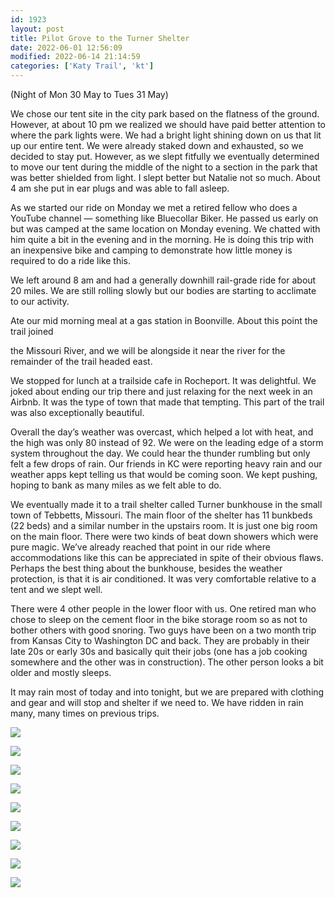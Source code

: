 ```yaml
---
id: 1923
layout: post
title: Pilot Grove to the Turner Shelter
date: 2022-06-01 12:56:09
modified: 2022-06-14 21:14:59
categories: ['Katy Trail', 'kt']
---
```



(Night of Mon 30 May to Tues 31 May) 




We chose our tent site in the city park based on the flatness of the ground. However, at about 10 pm we realized we should have paid better attention to where the park lights were. We had a bright light shining down on us that lit up our entire tent. We were already staked down and exhausted, so we decided to stay put. However, as we slept fitfully we eventually determined to move our tent during the middle of the night to a section in the park that was better shielded from light. I slept better but Natalie not so much. About 4 am she put in ear plugs and was able to fall asleep.




As we started our ride on Monday we met a retired fellow who does a YouTube channel — something like Bluecollar Biker. He passed us early on but was camped at the same location on Monday evening. We chatted with him quite a bit in the evening and in the morning. He is doing this trip with an inexpensive bike and camping to demonstrate how little money is required to do a ride like this. 




We left around 8 am and had a generally downhill rail-grade ride for about 20 miles. We are still rolling slowly but our bodies are starting to acclimate to our activity.




Ate our mid morning meal at a gas station in Boonville. About this point the trail joined




the Missouri River, and we will be alongside it near the river for the remainder of the trail headed east. 




We stopped for lunch at a trailside cafe in Rocheport. It was delightful. We joked about ending our trip there and just relaxing for the next week in an Airbnb. It was the type of town that made that tempting. This part of the trail was also exceptionally beautiful. 




Overall the day’s weather was overcast, which helped a lot with heat, and the high was only 80 instead of 92. We were on the leading edge of a storm system throughout the day. We could hear the thunder rumbling but only felt a few drops of rain. Our friends in KC were reporting heavy rain and our weather apps kept telling us that would be coming soon. We kept pushing, hoping to bank as many miles as we felt able to do. 




We eventually made it to a trail shelter called Turner bunkhouse in the small town of Tebbetts, Missouri. The main floor of the shelter has 11 bunkbeds (22 beds) and a similar number in the upstairs room. It is just one big room on the main floor. There were two kinds of beat down showers which were pure magic. We’ve already reached that point in our ride where accommodations like this can be appreciated in spite of their obvious flaws. Perhaps the best thing about the bunkhouse, besides the weather protection, is that it is air conditioned. It was very comfortable relative to a tent and we slept well.




There were 4 other people in the lower floor with us. One retired man who chose to sleep on the cement floor in the bike storage room so as not to bother others with good snoring. Two guys have been on a two month trip from Kansas City to Washington DC and back. They are probably in their late 20s or early 30s and basically quit their jobs (one has a job cooking somewhere and the other was in construction). The other person looks a bit older and mostly sleeps.




It may rain most of today and into tonight, but we are prepared with clothing and gear and will stop and shelter if we need to. We have ridden in rain many, many times on previous trips.





![](https://ride.whitings.org/wp-content/uploads/2022/06/wp-1654217891808-scaled.jpg)


![](https://ride.whitings.org/wp-content/uploads/2022/06/wp-1654217891780-scaled.jpg)


![](https://ride.whitings.org/wp-content/uploads/2022/06/wp-1654217891892-scaled.jpg)


![](https://ride.whitings.org/wp-content/uploads/2022/06/wp-1654217891870-scaled.jpg)


![](https://ride.whitings.org/wp-content/uploads/2022/06/wp-1654217891687-scaled.jpg)


![](https://ride.whitings.org/wp-content/uploads/2022/06/wp-1654217891912-scaled.jpg)


![](https://ride.whitings.org/wp-content/uploads/2022/06/wp-1654217891964-scaled.jpg)


![](https://ride.whitings.org/wp-content/uploads/2022/06/wp-1654217891832-scaled.jpg)


![](https://ride.whitings.org/wp-content/uploads/2022/06/wp-1654217891932-scaled.jpg)


